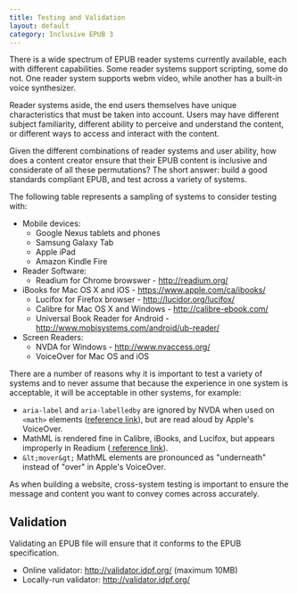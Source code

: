 ```yaml
---
title: Testing and Validation
layout: default
category: Inclusive EPUB 3
---
```


There is a wide spectrum of EPUB reader systems currently available, each with different capabilities. Some reader systems support scripting, some do not. One reader system supports webm video, while another has a built-in voice synthesizer.

Reader systems aside, the end users themselves have unique characteristics that must be taken into account. Users may have different subject familiarity, different ability to perceive and understand the content, or different ways to access and interact with the content.

Given the different combinations of reader systems and user ability, how does a content creator ensure that their EPUB content is inclusive and considerate of all these permutations? The short answer: build a good standards compliant EPUB, and test across a variety of systems.

The following table represents a sampling of systems to consider testing with:

* Mobile devices:
   * Google Nexus tablets and phones
   * Samsung Galaxy Tab
   * Apple iPad
   * Amazon Kindle Fire
* Reader Software:
   * Readium for Chrome browswer - <a rel="nofollow" target="_blank" class="link-external" href="http://readium.org/">http://readium.org/</a>
* iBooks for Mac OS X and iOS - <a href="https://www.apple.com/ca/ibooks/" rel="nofollow" target="_blank" class="link-external">https://www.apple.com/ca/ibooks/</a>
   * Lucifox for Firefox browser - <a rel="nofollow" target="_blank" class="link-external" href="http://lucidor.org/lucifox/">http://lucidor.org/lucifox/</a>
   * Calibre for Mac OS X and Windows - <a rel="nofollow" target="_blank" class="link-external" href="http://calibre-ebook.com/">http://calibre-ebook.com/</a>
   * Universal Book Reader for Android - <a rel="nofollow" target="_blank" class="link-external" href="http://www.mobisystems.com/android/ub-reader/">http://www.mobisystems.com/android/ub-reader/</a>
* Screen Readers:
   * NVDA for Windows - <a rel="nofollow" target="_blank" class="link-external" href="http://www.nvaccess.org/">http://www.nvaccess.org/</a>
   * VoiceOver for Mac OS and iOS

There are a number of reasons why it is important to test a variety of systems and to never assume that because the experience in one system is acceptable, it will be acceptable in other systems, for example:

* `aria-label` and `aria-labelledby` are ignored by NVDA when used on `<math>` elements (<a rel="nofollow" target="_blank" class="link-external" href="http://community.nvda-project.org/ticket/4422">reference link</a>), but are read aloud by Apple's VoiceOver.
* MathML is rendered fine in Calibre, iBooks, and Lucifox, but appears improperly in Readium (<a rel="nofollow" target="_blank" class="link-external" href="http://idpf.org/forum/topic-1618"> reference link</a>).
* `&lt;mover&gt;` MathML elements are pronounced as "underneath" instead of "over" in Apple's VoiceOver.

As when building a website, cross-system testing is important to ensure the message and content you want to convey comes across accurately.

## Validation ##

Validating an EPUB file will ensure that it conforms to the EPUB specification.

* Online validator: <a rel="nofollow" target="_blank" class="link-external" href="http://validator.idpf.org/">http://validator.idpf.org/</a> (maximum 10MB)
* Locally-run validator: <a rel="nofollow" target="_blank" class="link-external" href="https://github.com/idpf/epubcheck">http://validator.idpf.org/</a>
